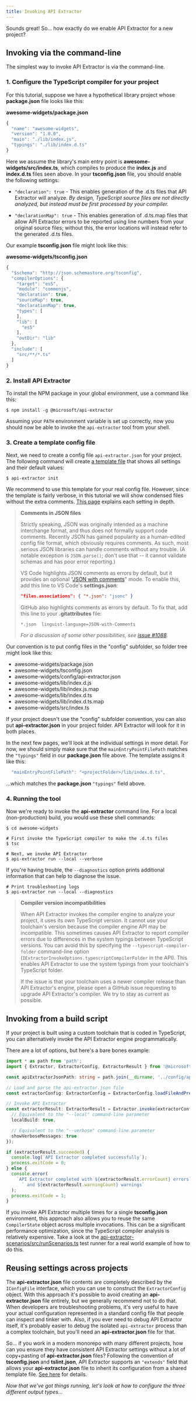 ```yaml
---
title: Invoking API Extractor
---
```


Sounds great! So... how exactly do we enable API Extractor for a new project?

## Invoking via the command-line

The simplest way to invoke API Extractor is via the command-line.

### 1. Configure the TypeScript compiler for your project

For this tutorial, suppose we have a hypothetical library project whose **package.json** file looks like this:

**awesome-widgets/package.json**

```js
{
  "name": "awesome-widgets",
  "version": "1.0.0",
  "main": "./lib/index.js",
  "typings": "./lib/index.d.ts"
}
```

Here we assume the library's main entry point is **awesome-widgets/src/index.ts**, which compiles to
produce the **index.js** and **index.d.ts** files seen above. In your **tsconfig.json** file, you should enable
the following settings:

- `"declaration": true` - This enables generation of the .d.ts files that API Extractor will analyze.
  _By design, TypeScript source files are not directly analyzed, but instead must be first processed by your compiler._

- `"declarationMap": true` - This enables generation of .d.ts.map files that allow API Extractor errors to be
  reported using line numbers from your original source files; without this, the error locations will instead
  refer to the generated .d.ts files.

Our example **tsconfig.json** file might look like this:

**awesome-widgets/tsconfig.json**

```js
{
  "$schema": "http://json.schemastore.org/tsconfig",
  "compilerOptions": {
    "target": "es5",
    "module": "commonjs",
    "declaration": true,
    "sourceMap": true,
    "declarationMap": true,
    "types": [
    ],
    "lib": [
      "es5"
    ],
    "outDir": "lib"
  },
  "include": [
    "src/**/*.ts"
  ]
}
```

### 2. Install API Extractor

To install the NPM package in your global environment, use a command like this:

```shell
$ npm install -g @microsoft/api-extractor
```

Assuming your `PATH` environment variable is set up correctly, now you should now be able to invoke the
`api-extractor` tool from your shell.

### 3. Create a template config file

Next, we need to create a config file `api-extractor.json` for your project. The following command will create
[a template file](https://github.com/microsoft/rushstack/blob/main/apps/api-extractor/src/schemas/api-extractor-template.json)
that shows all settings and their default values:

```
$ api-extractor init
```

We recommend to use this template for your real config file. However, since the template is fairly verbose,
in this tutorial we will show condensed files without the extra comments.
[This page](../configs/api-extractor_json.md) explains each setting in depth.

> **Comments in JSON files**
>
> Strictly speaking, JSON was originally intended as a machine interchange format, and thus does not formally support
> code comments. Recently JSON has gained popularity as a human-edited config file format, which obviously requires
> comments. As such, most serious JSON libraries can handle comments without any trouble. (A notable exception
> is `JSON.parse()`; don't use that -- it cannot validate schemas and has poor error reporting.)
>
> VS Code highlights JSON comments as errors by default, but it provides an optional "[JSON with comments](https://code.visualstudio.com/docs/languages/identifiers)" mode. To enable this, add this line to
> VS Code's **settings.json**:
>
> ```json
> "files.associations": { "*.json": "jsonc" }
> ```
>
> GitHub also highlights comments as errors by default. To fix that, add this line to your **.gitattributes** file:
>
> ```
> *.json  linguist-language=JSON-with-Comments
> ```
>
> _For a discussion of some other possibilities, see
> [issue #1088](https://github.com/microsoft/rushstack/issues/1088)._

Our convention is to put config files in the "config" subfolder, so folder tree might look like this:

- awesome-widgets/package.json
- awesome-widgets/tsconfig.json
- awesome-widgets/config/api-extractor.json
- awesome-widgets/lib/index.d.js
- awesome-widgets/lib/index.js.map
- awesome-widgets/lib/index.d.ts
- awesome-widgets/lib/index.d.ts.map
- awesome-widgets/src/index.ts

If your project doesn't use the "config" subfolder convention, you can also put **api-extractor.json** in your
project folder. API Extractor will look for it in both places.

In the next few pages, we'll look at the individual settings in more detail. For now, we should simply make sure
that the `mainEntryPointFilePath` matches the `"typings"` field in our **package.json** file above. The template
assigns it like this:

```js
  "mainEntryPointFilePath": "<projectFolder>/lib/index.d.ts",
```

...which matches the **package.json** `"typings"` field above.

### 4. Running the tool

Now we're ready to invoke the **api-extractor** command line. For a local (non-production) build, you would
use these shell commands:

```shell
$ cd awesome-widgets

# First invoke the TypeScript compiler to make the .d.ts files
$ tsc

# Next, we invoke API Extractor
$ api-extractor run --local --verbose
```

If you're having trouble, the `--diagnostics` option prints additional information that can help to diagnose the
issue.

```shell
# Print troubleshooting logs
$ api-extractor run --local --diagnostics
```

> **Compiler version incompatibilities**
>
> When API Extractor invokes the compiler engine to analyze your project, it uses its own TypeScript version. It
> cannot use your toolchain's version because the compiler engine API may be incompatible. This sometimes causes
> API Extractor to report compiler errors due to differences in the system typings between TypeScript versions.
> You can avoid this by specifying the `--typescript-compiler-folder` command-line option
> (`IExtractorInvokeOptions.typescriptCompilerFolder` in the API). This enables API Extractor to use
> the system typings from your toolchain's TypeScript folder.
>
> If the issue is that your toolchain uses a newer compiler release than API Extractor's engine, please
> open a GitHub issue requesting to upgrade API Extractor's compiler. We try to stay as current as possible.

## Invoking from a build script

If your project is built using a custom toolchain that is coded in TypeScript, you can alternatively invoke
the API Extractor engine programmatically.

There are a lot of options, but here's a bare bones example:

```ts
import * as path from 'path';
import { Extractor, ExtractorConfig, ExtractorResult } from '@microsoft/api-extractor';

const apiExtractorJsonPath: string = path.join(__dirname, '../config/api-extractor.json');

// Load and parse the api-extractor.json file
const extractorConfig: ExtractorConfig = ExtractorConfig.loadFileAndPrepare(apiExtractorJsonPath);

// Invoke API Extractor
const extractorResult: ExtractorResult = Extractor.invoke(extractorConfig, {
  // Equivalent to the "--local" command-line parameter
  localBuild: true,

  // Equivalent to the "--verbose" command-line parameter
  showVerboseMessages: true
});

if (extractorResult.succeeded) {
  console.log(`API Extractor completed successfully`);
  process.exitCode = 0;
} else {
  console.error(
    `API Extractor completed with ${extractorResult.errorCount} errors` +
      ` and ${extractorResult.warningCount} warnings`
  );
  process.exitCode = 1;
}
```

If you invoke API Extractor multiple times for a single **tsconfig.json** environment, this approach also allows
you to reuse the same `CompilerState` object across multiple invocations. This can be a significant performance
optimization, since the TypeScript compiler analysis is relatively expensive. Take a look at the
[api-extractor-scenarios/src/runScenarios.ts](https://github.com/microsoft/rushstack/blob/main/build-tests/api-extractor-scenarios/src/runScenarios.ts)
test runner for a real world example of how to do this.

## Reusing settings across projects

The **api-extractor.json** file contents are completely described by the `IConfigFile` interface, which you
can use to construct the `ExtractorConfig` object. With this approach it's possible to avoid creating an
**api-extractor.json** file entirely, but we generally recommend not to do that. When developers are
troubleshooting problems, it's very useful to have your actual configuration represented in a standard config file
that people can inspect and tinker with. Also, if you ever need to debug API Extractor itself,
it's probably easier to debug the isolated `api-extractor` process than a complex toolchain, but you'll need an
**api-extractor.json** file for that.

So... if you work in a modern monorepo with many different projects, how can you ensure they have consistent
API Extractor settings without a lot of copy+pasting of **api-extractor.json** files? Following the
convention of **tsconfig.json** and **tslint.json**, API Extractor supports an `"extends"` field that allows
your **api-extractor.json** file to inherit its configuration from a shared template file.
[See here](../configs/api-extractor_json.md#extends) for details.

_Now that we've got things running, let's look at how to configure the three different output types..._
